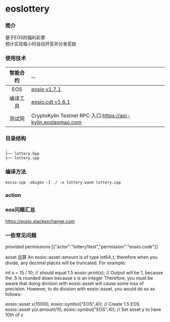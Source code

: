 # eoslottery
### 简介
基于EOS的福利彩票<br>
预计实现每小时自动开奖并分发奖励

### 使用技术
智能合约 | ... 
:---:|:---
EOS | [eosio v1.7.1](https://github.com/EOSIO/eos)
编译工具 | [eosio.cdt v1.6.1](https://github.com/EOSIO/eosio.cdt)
测试网 | CryptoKylin Testnet RPC 入口:https://api-kylin.eoslaomao.com

### 目录结构
```
.
├── lottery.hpp
├── lottery.cpp
```

### 编译方法
``` shell
eosio-cpp -abigen -I ./ -o lottery.wasm lottery.cpp
```

### action

### eos问题汇总
https://eosio.stackexchange.com

### 一些常见问题

provided permissions [{"actor":"lottery1test","permission":"eosio.code"}]

asset 运算
An eosio::asset::amount is of type int64_t, therefore when you divide, any decimal places will be truncated. For example:

int x = 15 / 10; // *should* equal 1.5
eosio::print(x); // Output will be 1, because the .5 is rounded down because x is an integer
Therefore, you must be aware that doing division with eosio::asset will cause some loss of precision. However, to do division with eosio::asset, you would do so as follows:

eosio::asset x(15000, eosio::symbol("EOS",4)); // Create 1.5 EOS
eosio::asset y(x.amount/10, eosio::symbol("EOS",4)); // Set asset y to have 10th of x


